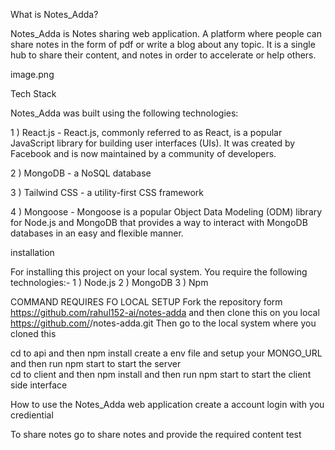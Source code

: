 What is Notes_Adda?

Notes_Adda is Notes sharing web application. A platform where people can share notes in the form of pdf or write a blog about any topic. It is a single hub to share their content, and notes in order to accelerate or help others.

image.png

Tech Stack

Notes_Adda was built using the following technologies:

1 ) React.js - React.js, commonly referred to as React, is a popular JavaScript library for building user interfaces (UIs). It was created by Facebook and is now maintained by a community of developers.

2 ) MongoDB - a NoSQL database

3 ) Tailwind CSS - a utility-first CSS framework

4 ) Mongoose -
Mongoose is a popular Object Data Modeling (ODM) library for Node.js and MongoDB that provides a way to interact with MongoDB databases in an easy and flexible manner.

installation

For installing this project on your local system.
You require the following technologies:-
1 ) Node.js
2 ) MongoDB
3 ) Npm

COMMAND REQUIRES FO LOCAL SETUP
Fork the repository form https://github.com/rahul152-ai/notes-adda
and then clone this on you local https://github.com/<you-github-account>/notes-adda.git
Then go to the local system where you cloned this

cd to api and then npm install
create a env file and setup your MONGO_URL
and then run npm start to start the server  
cd to client and then npm install
and then run npm start to start the client side interface

How to use the Notes_Adda web application
create a account
login with you crediential

To share notes go to share notes and provide the required content test
